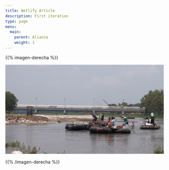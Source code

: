 ```yaml
---
title: Netlify Article
description: First iteration
type: page
menu:
  main:
    parent: Alianza
    weight: 1
---
```

{{% imagen-derecha %}}

![Rio con personas](/img/Rio.jpg)

{{% /imagen-derecha %}}
